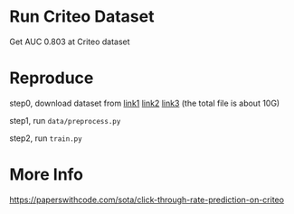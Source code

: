 # Run Criteo Dataset
Get AUC 0.803 at Criteo dataset

# Reproduce
step0, download dataset from [link1](https://download.csdn.net/download/guotong1988/85042767) [link2](https://download.csdn.net/download/guotong1988/85042833) [link3](https://download.csdn.net/download/guotong1988/85042834) (the total file is about 10G)

step1, run `data/preprocess.py`

step2, run `train.py`

# More Info
https://paperswithcode.com/sota/click-through-rate-prediction-on-criteo
